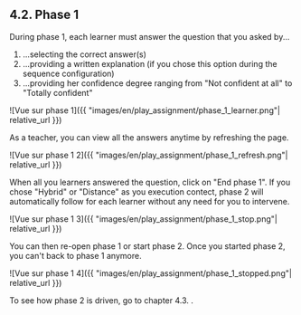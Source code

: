 ## 4.2. Phase 1

During phase 1, each learner must answer the question that you asked by...
1. ...selecting the correct answer(s)
2. ...providing a written explanation (if you chose this option during the sequence configuration)
3. ...providing her confidence degree ranging from "Not confident at all" to "Totally confident"

![Vue sur phase 1]({{ "images/en/play_assignment/phase_1_learner.png"| relative_url }})

As a teacher, you can view all the answers anytime by refreshing the page.

![Vue sur phase 1 2]({{ "images/en/play_assignment/phase_1_refresh.png"| relative_url }})

When all you learners answered the question, click on "End phase 1". If you chose "Hybrid" or "Distance" as you execution contect, phase 2 will automatically follow for each learner without any need for you to intervene.

![Vue sur phase 1 3]({{ "images/en/play_assignment/phase_1_stop.png"| relative_url }})

You can then re-open phase 1 or start phase 2. Once you started phase 2, you can't back to phase 1 anymore.

![Vue sur phase 1 4]({{ "images/en/play_assignment/phase_1_stopped.png"| relative_url }})

To see how phase 2 is driven, go to chapter 4.3. .
